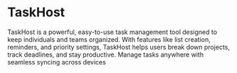 # TaskHost
TaskHost is a powerful, easy-to-use task management tool designed to keep individuals and teams organized. With features like list creation, reminders, and priority settings, TaskHost helps users break down projects, track deadlines, and stay productive. Manage tasks anywhere with seamless syncing across devices
